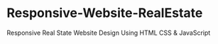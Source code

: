 # Responsive-Website-RealEstate
Responsive Real State Website Design Using HTML CSS &amp; JavaScript
